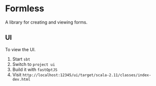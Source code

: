 # Formless

A library for creating and viewing forms.

## UI

To view the UI.

1. Start `sbt`
2. Switch to `project ui`
3. Build it with `fastOptJS`
4. Visit `http://localhost:12345/ui/target/scala-2.11/classes/index-dev.html`
